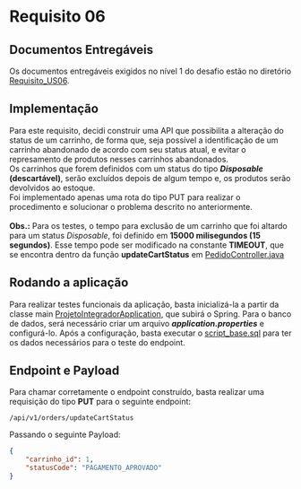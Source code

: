 # Requisito 06

## Documentos Entregáveis

Os documentos entregáveis exigidos no nível 1 do desafio estão no diretório [Requisito_US06](Requisito_US06).

## Implementação

Para este requisito, decidi construir uma API que possibilita a alteração do status de um carrinho, de forma que, 
seja possível a identificação de um carrinho abandonado de acordo com seu status atual, e evitar o represamento 
de produtos nesses carrinhos abandonados. <br>
Os carrinhos que forem definidos com um status do tipo <b><i>Disposable</i> (descartável)</b>, serão excluídos depois de algum tempo e, os produtos serão devolvidos ao estoque.<br>
Foi implementado apenas uma rota do tipo PUT para realizar o procedimento e solucionar o problema descrito no anteriormente.
<br>
<br>
<b>Obs.:</b> Para os testes, o tempo para exclusão de um carrinho que foi altardo para um status <i>Disposable</i>, foi definido em <b>15000 milisegundos (15 segundos)</b>. Esse tempo pode ser modificado na constante <b>TIMEOUT</b>, que se encontra dentro da função <b>updateCartStatus</b> em [PedidoController.java](src/main/java/br/com/meliw4/projetointegrador/controller/PedidoController.java)


## Rodando a aplicação

Para realizar testes funcionais da aplicação, basta inicializá-la a partir da classe main
[ProjetoIntegradorApplication](src/main/java/br/com/meliw4/projetointegrador/ProjetoIntegradorApplication.java), que
subirá o Spring. Para o banco de dados, será necessário criar um arquivo <b><i>application.properties</i></b> e configurá-lo. Após a configuração, basta executar o [script_base.sql](src/main/resources/script_base.sql) para ter os dados necessários para o teste do endpoint.


## Endpoint e Payload

Para chamar corretamente o endpoint construído, basta realizar uma requisição do tipo <b>PUT</b> para o seguinte endpoint:
```
/api/v1/orders/updateCartStatus
```

Passando o seguinte Payload:
```JSON
{
    "carrinho_id": 1,
    "statusCode": "PAGAMENTO_APROVADO"
}
```
